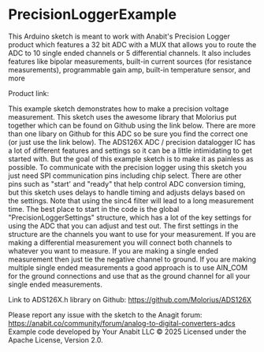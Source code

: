 # PrecisionLoggerExample
This Arduino sketch is meant to work with Anabit's Precision Logger product which features a 
32 bit ADC with a MUX that allows you to route the ADC to 10 single ended channels or 5 differential 
channels. It also includes features like bipolar measurements, built-in current sources (for resistance 
measurements), programmable gain amp, built-in temperature sensor, and more

Product link:
 
This example sketch demonstrates how to make a precision voltage measurement. This sketch uses the awesome 
library that Molorius put together which can be found on Github using the link below. There are more than 
one libary on Github for this ADC so be sure you find the correct one (or just use the link below). The ADS126X
ADC / precision datalogger IC has a lot of different features and settings so it can be a little intimidating to
get started with. But the goal of this example sketch is to make it as painless as possible. To communicate with
the precision logger using this sketch you just need SPI communication pins including chip select. There are 
other pins such as "start' and "ready" that help control ADC conversion timing, but this sketch uses delays to 
handle timing and adjusts delays based on the settings. Note that using the sinc4 filter will lead to a long 
measurement time. The best place to start in the code is the global "PrecisionLoggerSettings" structure, which 
has a lot of the key settings for using the ADC that you can adjust and test out. The first settings in the 
structure are the channels you want to use for your measurement. If you are making a differential measurement 
you will connect both channels to whatever you want to measure. If you are making a single ended measurement 
then just tie the negative channel to ground. If you are making multiple single ended measurements a good approach 
is to use AIN_COM for the ground connections and use that as the ground channel for all your single ended measurements. 

Link to ADS126X.h library on Github: https://github.com/Molorius/ADS126X

Please report any issue with the sketch to the Anagit forum: https://anabit.co/community/forum/analog-to-digital-converters-adcs
Example code developed by Your Anabit LLC © 2025
Licensed under the Apache License, Version 2.0.
